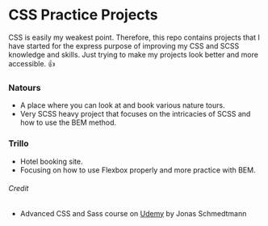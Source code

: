# CSS Practice Projects

CSS is easily my weakest point. Therefore, this repo contains projects that I have started for the express purpose of improving my CSS and SCSS knowledge and skills. Just trying to make my projects look better and more accessible. :thumbsup:

### Natours

- A place where you can look at and book various nature tours.
- Very SCSS heavy project that focuses on the intricacies of SCSS and how to use the BEM method.

### Trillo

- Hotel booking site.
- Focusing on how to use Flexbox properly and more practice with BEM.

###### Credit

- Advanced CSS and Sass course on [Udemy](https://www.udemy.com/course/advanced-css-and-sass/) by Jonas Schmedtmann
